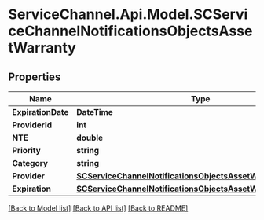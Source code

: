 # ServiceChannel.Api.Model.SCServiceChannelNotificationsObjectsAssetWarranty

## Properties

Name | Type | Description | Notes
------------ | ------------- | ------------- | -------------
**ExpirationDate** | **DateTime** |  | [optional] 
**ProviderId** | **int** |  | [optional] 
**NTE** | **double** |  | [optional] 
**Priority** | **string** |  | [optional] 
**Category** | **string** |  | [optional] 
**Provider** | [**SCServiceChannelNotificationsObjectsAssetWarrantyProvider**](SCServiceChannelNotificationsObjectsAssetWarrantyProvider.md) |  | [optional] 
**Expiration** | [**SCServiceChannelNotificationsObjectsAssetWarrantyExpiration**](SCServiceChannelNotificationsObjectsAssetWarrantyExpiration.md) |  | [optional] 

[[Back to Model list]](../README.md#documentation-for-models) [[Back to API list]](../README.md#documentation-for-api-endpoints) [[Back to README]](../README.md)

